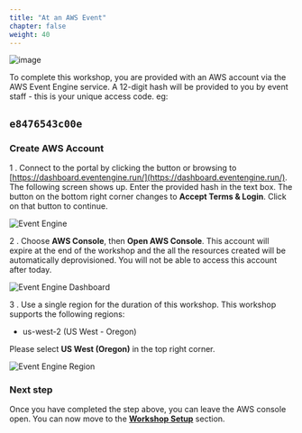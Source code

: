 ```yaml
---
title: "At an AWS Event"
chapter: false
weight: 40
---
```


![image](/images/jess.png)

To complete this workshop, you are provided with an AWS account via the AWS Event Engine service. A 12-digit hash will be provided to you by event staff - this is your unique access code. eg:

## `e8476543c00e`

### Create AWS Account

1 . Connect to the portal by clicking the button or browsing to [https://dashboard.eventengine.run/](https://dashboard.eventengine.run/). The following screen shows up. Enter the provided hash in the text box. The button on the bottom right corner changes to **Accept Terms & Login**. Click on that button to continue.

![Event Engine](/images/event-engine-initial-screen.png)

2 . Choose **AWS Console**, then **Open AWS Console**.
This account will expire at the end of the workshop and the all the resources created will be automatically deprovisioned. You will not be able to access this account after today.

![Event Engine Dashboard](/images/event-engine-dashboard.png)

3 . Use a single region for the duration of this workshop. This workshop supports the following regions:

* us-west-2 (US West - Oregon)

Please select **US West (Oregon)** in the top right corner.

![Event Engine Region](/images/event-engine-region.png)

### Next step

Once you have completed the step above, you can leave the AWS console open. You can now move to the [**Workshop Setup**](/15_workshop_setup.html) section. 